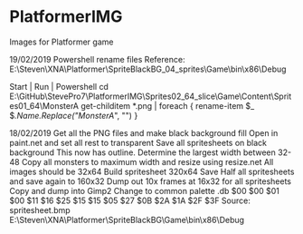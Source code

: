 # PlatformerIMG
Images for Platformer game

19/02/2019
Powershell rename files
Reference:
E:\Steven\XNA\Platformer\SpriteBlackBG_04_sprites\Game\bin\x86\Debug

Start | Run | Powershell
cd E:\GitHub\StevePro7\PlatformerIMG\Sprites02_64_slice\Game\Content\Sprites01_64\MonsterA
get-childitem *.png | foreach { rename-item $_ $_.Name.Replace("MonsterA_", "") }

18/02/2019
Get all the PNG files and make black background fill
Open in paint.net and set all rest to transparent
Save all spritesheets on black background
This now has outline.
Determine the largest width between 32-48
Copy all monsters to maximum width and resize using
resize.net
All images should be 32x64
Build spritesheet 320x64
Save
Half all spritesheets and save again to 160x32
Dump out 10x frames at 16x32 for all spritesheets
Copy and dump into Gimp2
Change to common palette
.db $00 $00 $01 $00 $11 $16 $25 $15 $15 $05 $27 $0B $2A $1A $2F $3F
Source:
spritesheet.bmp
E:\Steven\XNA\Platformer\SpriteBlackBG\Game\bin\x86\Debug